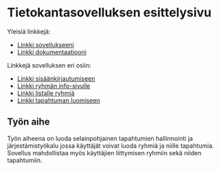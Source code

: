 # Tietokantasovelluksen esittelysivu

Yleisiä linkkejä:

* [Linkki sovellukseeni](https://xpexpexp.users.cs.helsinki.fi/handler)
* [Linkki dokumentaatiooni](https://github.com/SPelto/Tsoha-Bootstrap/blob/master/doc/dokumentaatio.pdf)

Linkkejä sovelluksen eri osiin:

* [Linkki sisäänkirjautumiseen](http://xpexpexp.users.cs.helsinki.fi/handler/login)
* [Linkki ryhmän info-sivulle](hhttp://xpexpexp.users.cs.helsinki.fi/handler/ryhma_info)
* [Linkki listalle ryhmiä](http://xpexpexp.users.cs.helsinki.fi/handler/ryhma_lista)
* [Linkki tapahtuman luomiseen](http://xpexpexp.users.cs.helsinki.fi/handler/luoTapahtuma)
## Työn aihe

Työn aiheena on luoda selainpohjainen tapahtumien hallinnointi ja järjestämistyökalu jossa käyttäjät voivat luoda ryhmiä ja niille tapahtumia. 
Sovellus mahdollistaa myös käyttäjien liittymisen ryhmiin sekä niiden tapahtumiin. 
